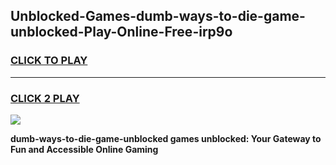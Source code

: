 
## Unblocked-Games-dumb-ways-to-die-game-unblocked-Play-Online-Free-irp9o
<h3>
<a href="https://premium76.site?title=dumb-ways-to-die-game-unblocked&ref=26A">CLICK TO PLAY</a></h3>
<hr>

<h3>
<a href="https://premium76.site?title=dumb-ways-to-die-game-unblocked&ref=26A">CLICK 2 PLAY</a>
  
</h3>

<a href="https://premium76.site?title=dumb-ways-to-die-game-unblocked&ref=26A"><img src="https://clearcache.store/games.png"></a>


**dumb-ways-to-die-game-unblocked games unblocked: Your Gateway to Fun and Accessible Online Gaming**
